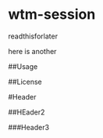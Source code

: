 # wtm-session

readthisforlater

here is another 

##Usage 

##License

#Header

##HEader2

###Header3

